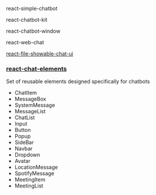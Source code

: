 react-simple-chatbot

react-chatbot-kit

react-chatbot-window

react-web-chat

[react-file-showable-chat-ui](https://www.npmjs.com/package/react-file-showable-chat-ui)


### [react-chat-elements](https://www.npmjs.com/package/react-chat-elements)
Set of reusable elements designed specifically for chatbots
- ChatItem
- MessageBox
- SystemMessage
- MessageList
- ChatList
- Input
- Button
- Popup
- SideBar
- Navbar
- Dropdown
- Avatar
- LocationMessage
- SpotifyMessage
- MeetingItem
- MeetingList

